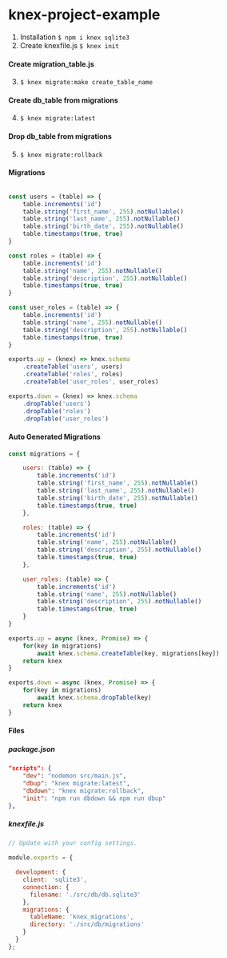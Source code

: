 # knex-project-example
1. Installation
<code>$ npm i knex sqlite3</code>
2. Create knexfile.js
<code>$ knex init</code>
#### Create migration_table.js
3. <code>$ knex migrate:make create_table_name</code>
#### Create db_table from migrations
4. <code>$ knex migrate:latest</code>
#### Drop db_table from migrations
5. <code>$ knex migrate:rollback</code>


#### Migrations
```js

const users = (table) => {
    table.increments('id')
    table.string('first_name', 255).notNullable()
    table.string('last_name', 255).notNullable()
    table.string('birth_date', 255).notNullable()
    table.timestamps(true, true)
}

const roles = (table) => {
    table.increments('id')
    table.string('name', 255).notNullable()
    table.string('description', 255).notNullable()
    table.timestamps(true, true)
}

const user_roles = (table) => {
    table.increments('id')
    table.string('name', 255).notNullable()
    table.string('description', 255).notNullable()
    table.timestamps(true, true)
}

exports.up = (knex) => knex.schema
    .createTable('users', users)
    .createTable('roles', roles)
    .createTable('user_roles', user_roles)

exports.down = (knex) => knex.schema
    .dropTable('users')
    .dropTable('roles')
    .dropTable('user_roles')

```

#### Auto Generated Migrations
```js
const migrations = {

    users: (table) => {
        table.increments('id')
        table.string('first_name', 255).notNullable()
        table.string('last_name', 255).notNullable()
        table.string('birth_date', 255).notNullable()
        table.timestamps(true, true)
    }, 

    roles: (table) => {
        table.increments('id')
        table.string('name', 255).notNullable()
        table.string('description', 255).notNullable()
        table.timestamps(true, true)
    },

    user_roles: (table) => {
        table.increments('id')
        table.string('name', 255).notNullable()
        table.string('description', 255).notNullable()
        table.timestamps(true, true)
    } 
}

exports.up = async (knex, Promise) => {
    for(key in migrations)
        await knex.schema.createTable(key, migrations[key])
    return knex
}

exports.down = async (knex, Promise) => {
    for(key in migrations)
        await knex.schema.dropTable(key)
    return knex
}
```

#### Files

##### package.json

```json
"scripts": {
    "dev": "nodemon src/main.js",
    "dbup": "knex migrate:latest",
    "dbdown": "knex migrate:rollback",
    "init": "npm run dbdown && npm run dbup"
},
```

##### knexfile.js

```js
// Update with your config settings.

module.exports = {

  development: {
    client: 'sqlite3',
    connection: {
      filename: './src/db/db.sqlite3'
    },
    migrations: {
      tableName: 'knex_migrations',
      directory: './src/db/migrations'
    }
  }
};

```
